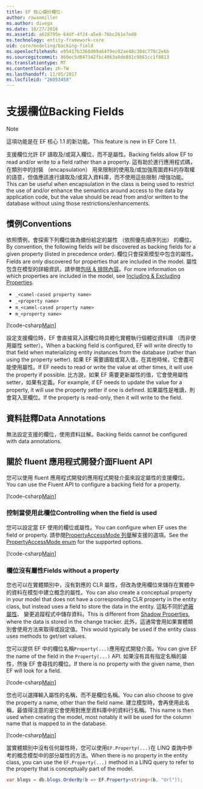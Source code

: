 ```yaml
---
title: EF 核心備份欄位-
author: rowanmiller
ms.author: divega
ms.date: 10/27/2016
ms.assetid: a628795e-64df-4f24-a5e8-76bc261e7ed8
ms.technology: entity-framework-core
uid: core/modeling/backing-field
ms.openlocfilehash: e95417b3368d09a64f9ec02ae40c38dc770c2e6b
ms.sourcegitcommit: 860ec5d047342fbc4063a0de881c9861cc1f8813
ms.translationtype: MT
ms.contentlocale: zh-TW
ms.lasthandoff: 11/05/2017
ms.locfileid: "26053458"
---
```

# <a name="backing-fields"></a><span data-ttu-id="18d98-102">支援欄位</span><span class="sxs-lookup"><span data-stu-id="18d98-102">Backing Fields</span></span>

> [!NOTE]  
> <span data-ttu-id="18d98-103">這項功能是在 EF 核心 1.1 的新功能。</span><span class="sxs-lookup"><span data-stu-id="18d98-103">This feature is new in EF Core 1.1.</span></span>

<span data-ttu-id="18d98-104">支援欄位允許 EF 讀取及/或寫入欄位，而不是屬性。</span><span class="sxs-lookup"><span data-stu-id="18d98-104">Backing fields allow EF to read and/or write to a field rather than a property.</span></span> <span data-ttu-id="18d98-105">這有助於進行應用程式碼，在類別中的封裝 （encapsulation） 用來限制的使用及/或加強周圍資料的存取權的語意，但值應該進行讀取及/或寫入資料庫，而不使用這些限制 /增強功能。</span><span class="sxs-lookup"><span data-stu-id="18d98-105">This can be useful when encapsulation in the class is being used to restrict the use of and/or enhance the semantics around access to the data by application code, but the value should be read from and/or written to the database without using those restrictions/enhancements.</span></span>

## <a name="conventions"></a><span data-ttu-id="18d98-106">慣例</span><span class="sxs-lookup"><span data-stu-id="18d98-106">Conventions</span></span>

<span data-ttu-id="18d98-107">依照慣例，會探索下列欄位做為備份給定的屬性 （依照優先順序列出） 的欄位。</span><span class="sxs-lookup"><span data-stu-id="18d98-107">By convention, the following fields will be discovered as backing fields for a given property (listed in precedence order).</span></span> <span data-ttu-id="18d98-108">欄位只會探索模型中包含的屬性。</span><span class="sxs-lookup"><span data-stu-id="18d98-108">Fields are only discovered for properties that are included in the model.</span></span> <span data-ttu-id="18d98-109">屬性包含在模型的詳細資訊，請參閱[包括 & 排除內容](included-properties.md)。</span><span class="sxs-lookup"><span data-stu-id="18d98-109">For more information on which properties are included in the model, see [Including & Excluding Properties](included-properties.md).</span></span>

* `_<camel-cased property name>`
* `_<property name>`
* `m_<camel-cased property name>`
* `m_<property name>`

[!code-csharp[Main](../../../samples/core/Modeling/Conventions/Samples/BackingField.cs#Sample)]

<span data-ttu-id="18d98-110">設定支援欄位時，EF 會直接寫入該欄位時具體化實體執行個體從資料庫 （而非使用屬性 setter）。</span><span class="sxs-lookup"><span data-stu-id="18d98-110">When a backing field is configured, EF will write directly to that field when materializing entity instances from the database (rather than using the property setter).</span></span> <span data-ttu-id="18d98-111">如果 EF 需要讀取或寫入值，在其他時候，它會盡可能使用屬性。</span><span class="sxs-lookup"><span data-stu-id="18d98-111">If EF needs to read or write the value at other times, it will use the property if possible.</span></span> <span data-ttu-id="18d98-112">比方說，如果 EF 需要更新屬性的值，它會使用屬性 setter，如果有定義。</span><span class="sxs-lookup"><span data-stu-id="18d98-112">For example, if EF needs to update the value for a property, it will use the property setter if one is defined.</span></span> <span data-ttu-id="18d98-113">如果屬性是唯讀，則會寫入至欄位。</span><span class="sxs-lookup"><span data-stu-id="18d98-113">If the property is read-only, then it will write to the field.</span></span>

## <a name="data-annotations"></a><span data-ttu-id="18d98-114">資料註釋</span><span class="sxs-lookup"><span data-stu-id="18d98-114">Data Annotations</span></span>

<span data-ttu-id="18d98-115">無法設定支援的欄位，使用資料註解。</span><span class="sxs-lookup"><span data-stu-id="18d98-115">Backing fields cannot be configured with data annotations.</span></span>

## <a name="fluent-api"></a><span data-ttu-id="18d98-116">關於 fluent 應用程式開發介面</span><span class="sxs-lookup"><span data-stu-id="18d98-116">Fluent API</span></span>

<span data-ttu-id="18d98-117">您可以使用 fluent 應用程式開發的應用程式開發介面來設定屬性的支援欄位。</span><span class="sxs-lookup"><span data-stu-id="18d98-117">You can use the Fluent API to configure a backing field for a property.</span></span>

[!code-csharp[Main](../../../samples/core/Modeling/FluentAPI/Samples/BackingField.cs#Sample)]

### <a name="controlling-when-the-field-is-used"></a><span data-ttu-id="18d98-118">控制當使用此欄位</span><span class="sxs-lookup"><span data-stu-id="18d98-118">Controlling when the field is used</span></span>

<span data-ttu-id="18d98-119">您可以設定當 EF 使用的欄位或屬性。</span><span class="sxs-lookup"><span data-stu-id="18d98-119">You can configure when EF uses the field or property.</span></span> <span data-ttu-id="18d98-120">請參閱[PropertyAccessMode 列舉](https://docs.microsoft.com/dotnet/api/microsoft.entityframeworkcore.propertyaccessmode)解支援的選項。</span><span class="sxs-lookup"><span data-stu-id="18d98-120">See the [PropertyAccessMode enum](https://docs.microsoft.com/dotnet/api/microsoft.entityframeworkcore.propertyaccessmode) for the supported options.</span></span>

[!code-csharp[Main](../../../samples/core/Modeling/FluentAPI/Samples/BackingFieldAccessMode.cs#Sample)]

### <a name="fields-without-a-property"></a><span data-ttu-id="18d98-121">欄位沒有屬性</span><span class="sxs-lookup"><span data-stu-id="18d98-121">Fields without a property</span></span>

<span data-ttu-id="18d98-122">您也可以在實體類別中，沒有對應的 CLR 屬性，但改為使用欄位來儲存在實體中的資料在模型中建立概念的屬性。</span><span class="sxs-lookup"><span data-stu-id="18d98-122">You can also create a conceptual property in your model that does not have a corresponding CLR property in the entity class, but instead uses a field to store the data in the entity.</span></span> <span data-ttu-id="18d98-123">這點不同於[遮蔽屬性](shadow-properties.md)、 變更追蹤程式中儲存資料。</span><span class="sxs-lookup"><span data-stu-id="18d98-123">This is different from [Shadow Properties](shadow-properties.md), where the data is stored in the change tracker.</span></span> <span data-ttu-id="18d98-124">此外，這通常會用如果實體類別會使用方法來取得或設定值。</span><span class="sxs-lookup"><span data-stu-id="18d98-124">This would typically be used if the entity class uses methods to get/set values.</span></span>

<span data-ttu-id="18d98-125">您可以提供 EF 中的欄位名稱`Property(...)`應用程式開發介面。</span><span class="sxs-lookup"><span data-stu-id="18d98-125">You can give EF the name of the field in the `Property(...)` API.</span></span> <span data-ttu-id="18d98-126">如果沒有具有指定名稱的屬性，然後 EF 會尋找的欄位。</span><span class="sxs-lookup"><span data-stu-id="18d98-126">If there is no property with the given name, then EF will look for a field.</span></span>

[!code-csharp[Main](../../../samples/core/Modeling/FluentAPI/Samples/BackingFieldNoProperty.cs#Sample)]

<span data-ttu-id="18d98-127">您也可以選擇輸入屬性的名稱，而不是欄位名稱。</span><span class="sxs-lookup"><span data-stu-id="18d98-127">You can also choose to give the property a name, other than the field name.</span></span> <span data-ttu-id="18d98-128">建立模型時，會再使用此名稱，最值得注意的是它會使用對應至資料庫中的資料行名稱。</span><span class="sxs-lookup"><span data-stu-id="18d98-128">This name is then used when creating the model, most notably it will be used for the column name that is mapped to in the database.</span></span>

[!code-csharp[Main](../../../samples/core/Modeling/FluentAPI/Samples/BackingFieldConceptualProperty.cs#Sample)]

<span data-ttu-id="18d98-129">當實體類別中沒有任何屬性時，您可以使用`EF.Property(...)`在 LINQ 查詢中參考的概念模型中的部分屬性的方法。</span><span class="sxs-lookup"><span data-stu-id="18d98-129">When there is no property in the entity class, you can use the `EF.Property(...)` method in a LINQ query to refer to the property that is conceptually part of the model.</span></span>

``` csharp
var blogs = db.blogs.OrderBy(b => EF.Property<string>(b, "Url"));
```
